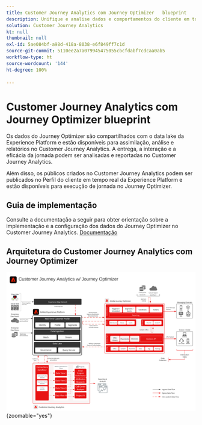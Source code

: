 ```yaml
---
title: Customer Journey Analytics com Journey Optimizer   blueprint
description: Unifique e analise dados e comportamentos do cliente em toda a jornada do cliente no Customer Journey Analytics, incluindo dados de entrega e interação do Journey Optimizer.
solution: Customer Journey Analytics
kt: null
thumbnail: null
exl-id: 5ae084bf-a98d-418a-8038-e6f849ff7c1d
source-git-commit: 5110ee2a7a079945475055cbcfdabf7cdcaa0ab5
workflow-type: ht
source-wordcount: '144'
ht-degree: 100%

---
```


# Customer Journey Analytics com Journey Optimizer   blueprint

Os dados do Journey Optimizer são compartilhados com o data lake da Experience Platform e estão disponíveis para assimilação, análise e relatórios no Customer Journey Analytics. A entrega, a interação e a eficácia da jornada podem ser analisadas e reportadas no Customer Journey Analytics.

Além disso, os públicos criados no Customer Journey Analytics podem ser publicados no Perfil do cliente em tempo real da Experience Platform e estão disponíveis para execução de jornada no Journey Optimizer.

## Guia de implementação

Consulte a documentação a seguir para obter orientação sobre a implementação e a configuração dos dados do Journey Optimizer no Customer Journey Analytics. [Documentação](https://experienceleague.adobe.com/docs/journey-optimizer/using/reporting/reports/sharing-overview.html?lang=pt-BR)

## Arquitetura do Customer Journey Analytics com Journey Optimizer

![Diagrama da arquitetura](assets/CJA_AJO.svg){zoomable=&quot;yes&quot;}

